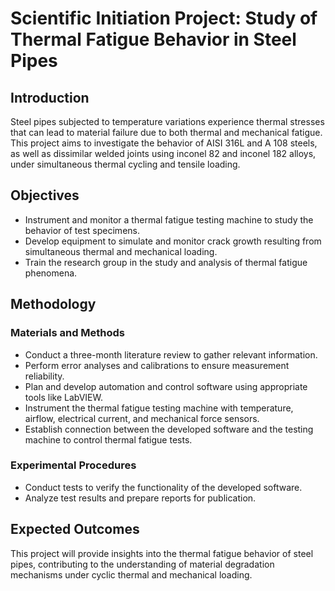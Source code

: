 # Scientific Initiation Project: Study of Thermal Fatigue Behavior in Steel Pipes

## Introduction
Steel pipes subjected to temperature variations experience thermal stresses that can lead to material failure due to both thermal and mechanical fatigue. This project aims to investigate the behavior of AISI 316L and A 108 steels, as well as dissimilar welded joints using inconel 82 and inconel 182 alloys, under simultaneous thermal cycling and tensile loading.

## Objectives
- Instrument and monitor a thermal fatigue testing machine to study the behavior of test specimens.
- Develop equipment to simulate and monitor crack growth resulting from simultaneous thermal and mechanical loading.
- Train the research group in the study and analysis of thermal fatigue phenomena.

## Methodology
### Materials and Methods
- Conduct a three-month literature review to gather relevant information.
- Perform error analyses and calibrations to ensure measurement reliability.
- Plan and develop automation and control software using appropriate tools like LabVIEW.
- Instrument the thermal fatigue testing machine with temperature, airflow, electrical current, and mechanical force sensors.
- Establish connection between the developed software and the testing machine to control thermal fatigue tests.

### Experimental Procedures
- Conduct tests to verify the functionality of the developed software.
- Analyze test results and prepare reports for publication.

## Expected Outcomes
This project will provide insights into the thermal fatigue behavior of steel pipes, contributing to the understanding of material degradation mechanisms under cyclic thermal and mechanical loading.

